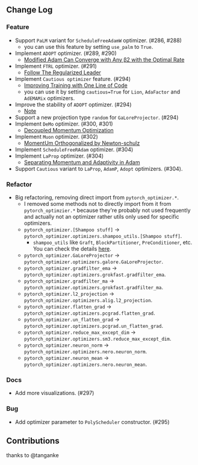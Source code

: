 ## Change Log

### Feature

* Support `PaLM` variant for `ScheduleFreeAdamW` optimizer. (#286, #288)
    * you can use this feature by setting `use_palm` to `True`.
* Implement `ADOPT` optimizer. (#289, #290)
    * [Modified Adam Can Converge with Any β2 with the Optimal Rate](https://arxiv.org/abs/2411.02853)
* Implement `FTRL` optimizer. (#291)
    * [Follow The Regularized Leader](https://static.googleusercontent.com/media/research.google.com/en//pubs/archive/41159.pdf)
* Implement `Cautious optimizer` feature. (#294)
    * [Improving Training with One Line of Code](https://arxiv.org/pdf/2411.16085v1)
    * you can use it by setting `cautious=True` for `Lion`, `AdaFactor` and `AdEMAMix` optimizers.
* Improve the stability of `ADOPT` optimizer. (#294)
    * [Note](https://github.com/iShohei220/adopt?tab=readme-ov-file#update-on-nov-22-2024) 
* Support a new projection type `random` for `GaLoreProjector`. (#294)
* Implement `DeMo` optimizer. (#300, #301)
    * [Decoupled Momentum Optimization](https://arxiv.org/abs/2411.19870)
* Implement `Muon` optimizer. (#302)
    * [MomentUm Orthogonalized by Newton-schulz](https://github.com/KellerJordan/Muon)
* Implement `ScheduleFreeRAdam` optimizer. (#304)
* Implement `LaProp` optimizer. (#304)
    * [Separating Momentum and Adaptivity in Adam](https://arxiv.org/abs/2002.04839)
* Support `Cautious` variant to `LaProp`, `AdamP`, `Adopt` optimizers. (#304).

### Refactor

* Big refactoring, removing direct import from `pytorch_optimizer.*`.
    * I removed some methods not to directly import from it from `pytorch_optimzier.*` because they're probably not used frequently and actually not an optimizer rather utils only used for specific optimizers.
    * `pytorch_optimizer.[Shampoo stuff]` -> `pytorch_optimizer.optimizers.shampoo_utils.[Shampoo stuff]`.
        * `shampoo_utils` like `Graft`, `BlockPartitioner`, `PreConditioner`, etc. You can check the details [here](https://github.com/kozistr/pytorch_optimizer/blob/main/pytorch_optimizer/optimizer/shampoo_utils.py).
    * `pytorch_optimizer.GaLoreProjector` -> `pytorch_optimizer.optimizers.galore.GaLoreProjector`.
    * `pytorch_optimizer.gradfilter_ema` -> `pytorch_optimizer.optimizers.grokfast.gradfilter_ema`.
    * `pytorch_optimizer.gradfilter_ma` -> `pytorch_optimizer.optimizers.grokfast.gradfilter_ma`.
    * `pytorch_optimizer.l2_projection` -> `pytorch_optimizer.optimizers.alig.l2_projection`.
    * `pytorch_optimizer.flatten_grad` -> `pytorch_optimizer.optimizers.pcgrad.flatten_grad`.
    * `pytorch_optimizer.un_flatten_grad` -> `pytorch_optimizer.optimizers.pcgrad.un_flatten_grad`.
    * `pytorch_optimizer.reduce_max_except_dim` -> `pytorch_optimizer.optimizers.sm3.reduce_max_except_dim`.
    * `pytorch_optimizer.neuron_norm` -> `pytorch_optimizer.optimizers.nero.neuron_norm`.
    * `pytorch_optimizer.neuron_mean` -> `pytorch_optimizer.optimizers.nero.neuron_mean`.

### Docs

* Add more visualizations. (#297)

### Bug

* Add optimizer parameter to `PolyScheduler` constructor. (#295)

## Contributions

thanks to @tanganke
